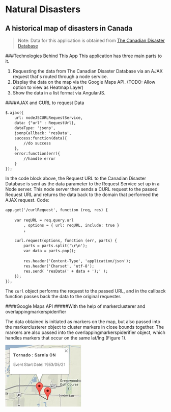 # Natural Disasters
## A historical map of disasters in Canada
> Note: Data for this application is obtained from [The Canadian Disaster Database](http://www.publicsafety.gc.ca/prg/em/cdd/index-eng.aspx)

###Technologies Behind This App
This application has three main parts to it. 

1. Requesting the data from The Canadian Disaster Database via an AJAX request that's routed through a node service.
2. Display the data on the map via the Google Maps API. (TODO: Allow option to view as Heatmap Layer)
3. Show the data in a list format via AngularJS.

####AJAX and CURL to request Data

	$.ajax({
		url: nodeJSCURLRequestService,
		data: {"url" : RequestUrl},
		dataType: 'jsonp',
		jsonpCallback: 'resData',
		success:function(data){ 
			//do success
		},
		error:function(err){					
			//handle error
		}
	});
	
In the code block above, the Request URL to the Canadian Disaster Database is sent as the data parameter to the Request Service set up in a Node server. This node server then sends a CURL request to the passed Request URL and returns the data back to the domain that performed the AJAX request. Code:

	app.get('/curlRequest', function (req, res) {
	
		var reqURL = req.query.url
			, options = { url: reqURL, include: true }
			;

		curl.request(options, function (err, parts) {
  			parts = parts.split('\r\n');
  			var data = parts.pop();
	      	
	  		res.header('Content-Type', 'application/json');
			res.header('Charset', 'utf-8');
	  		res.send( 'resData(' + data + ');' );
		});
	});
The `curl` object performs the request to the passed URL, and in the callback function passes back the data to the original requester.

####Google Maps API
#####With the help of markerclusterer and overlappingmarkerspiderifier

The data obtained is initiated as markers on the map, but also passed into the markerclusterer object to cluster markers in close bounds together. The markers are also passed into the overlappingmarkerspiderifier object, which handles markers that occur on the same lat/lng (Figure 1).

![overlappingmarkerspiderifier](img/screenshots/overlappingmarkerspiderifier.png "Figure 1 - Overlappingmarkerspiderifier")